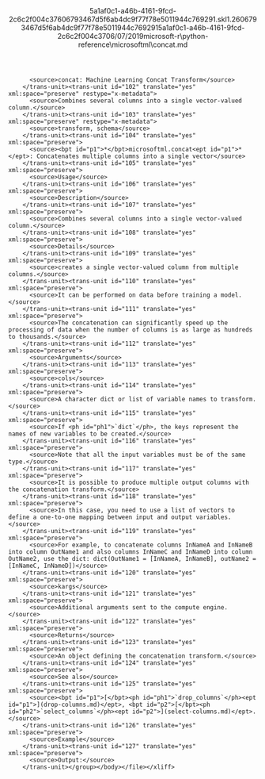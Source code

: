 <?xml version="1.0"?><xliff version="1.2" xmlns="urn:oasis:names:tc:xliff:document:1.2" xmlns:xsi="http://www.w3.org/2001/XMLSchema-instance" xsi:schemaLocation="urn:oasis:names:tc:xliff:document:1.2 xliff-core-1.2-transitional.xsd"><file datatype="xml" original="concat.md" source-language="en-US" target-language="en-US"><header><tool tool-id="mdxliff" tool-name="mdxliff" tool-version="1.0-4e81c41" tool-company="Microsoft" /><xliffext:skl_file_name xmlns:xliffext="urn:microsoft:content:schema:xliffextensions">5a1af0c1-a46b-4161-9fcd-2c6c2f004c37606793467d5f6ab4dc9f77f78e5011944c769291.skl</xliffext:skl_file_name><xliffext:version xmlns:xliffext="urn:microsoft:content:schema:xliffextensions">1.2</xliffext:version><xliffext:ms.openlocfilehash xmlns:xliffext="urn:microsoft:content:schema:xliffextensions">606793467d5f6ab4dc9f77f78e5011944c769291</xliffext:ms.openlocfilehash><xliffext:ms.sourcegitcommit xmlns:xliffext="urn:microsoft:content:schema:xliffextensions">5a1af0c1-a46b-4161-9fcd-2c6c2f004c37</xliffext:ms.sourcegitcommit><xliffext:ms.lasthandoff xmlns:xliffext="urn:microsoft:content:schema:xliffextensions">06/07/2019</xliffext:ms.lasthandoff><xliffext:ms.openlocfilepath xmlns:xliffext="urn:microsoft:content:schema:xliffextensions">microsoft-r\python-reference\microsoftml\concat.md</xliffext:ms.openlocfilepath></header><body><group id="content" extype="content"><trans-unit id="101" translate="yes" xml:space="preserve" restype="x-metadata">
          <source>concat: Machine Learning Concat Transform</source>
        </trans-unit><trans-unit id="102" translate="yes" xml:space="preserve" restype="x-metadata">
          <source>Combines several columns into a single vector-valued column.</source>
        </trans-unit><trans-unit id="103" translate="yes" xml:space="preserve" restype="x-metadata">
          <source>transform, schema</source>
        </trans-unit><trans-unit id="104" translate="yes" xml:space="preserve">
          <source><bpt id="p1">*</bpt>microsoftml.concat<ept id="p1">*</ept>: Concatenates multiple columns into a single vector</source>
        </trans-unit><trans-unit id="105" translate="yes" xml:space="preserve">
          <source>Usage</source>
        </trans-unit><trans-unit id="106" translate="yes" xml:space="preserve">
          <source>Description</source>
        </trans-unit><trans-unit id="107" translate="yes" xml:space="preserve">
          <source>Combines several columns into a single vector-valued column.</source>
        </trans-unit><trans-unit id="108" translate="yes" xml:space="preserve">
          <source>Details</source>
        </trans-unit><trans-unit id="109" translate="yes" xml:space="preserve">
          <source>creates a single vector-valued column from multiple columns.</source>
        </trans-unit><trans-unit id="110" translate="yes" xml:space="preserve">
          <source>It can be performed on data before training a model.</source>
        </trans-unit><trans-unit id="111" translate="yes" xml:space="preserve">
          <source>The concatenation can significantly speed up the processing of data when the number of columns is as large as hundreds to thousands.</source>
        </trans-unit><trans-unit id="112" translate="yes" xml:space="preserve">
          <source>Arguments</source>
        </trans-unit><trans-unit id="113" translate="yes" xml:space="preserve">
          <source>cols</source>
        </trans-unit><trans-unit id="114" translate="yes" xml:space="preserve">
          <source>A character dict or list of variable names to transform.</source>
        </trans-unit><trans-unit id="115" translate="yes" xml:space="preserve">
          <source>If <ph id="ph1">`dict`</ph>, the keys represent the names of new variables to be created.</source>
        </trans-unit><trans-unit id="116" translate="yes" xml:space="preserve">
          <source>Note that all the input variables must be of the same type.</source>
        </trans-unit><trans-unit id="117" translate="yes" xml:space="preserve">
          <source>It is possible to produce multiple output columns with the concatenation transform.</source>
        </trans-unit><trans-unit id="118" translate="yes" xml:space="preserve">
          <source>In this case, you need to use a list of vectors to define a one-to-one mapping between input and output variables.</source>
        </trans-unit><trans-unit id="119" translate="yes" xml:space="preserve">
          <source>For example, to concatenate columns InNameA and InNameB into column OutName1 and also columns InNameC and InNameD into column OutName2, use the dict: dict(OutName1 = [InNameA, InNameB], outName2 = [InNameC, InNameD])</source>
        </trans-unit><trans-unit id="120" translate="yes" xml:space="preserve">
          <source>kargs</source>
        </trans-unit><trans-unit id="121" translate="yes" xml:space="preserve">
          <source>Additional arguments sent to the compute engine.</source>
        </trans-unit><trans-unit id="122" translate="yes" xml:space="preserve">
          <source>Returns</source>
        </trans-unit><trans-unit id="123" translate="yes" xml:space="preserve">
          <source>An object defining the concatenation transform.</source>
        </trans-unit><trans-unit id="124" translate="yes" xml:space="preserve">
          <source>See also</source>
        </trans-unit><trans-unit id="125" translate="yes" xml:space="preserve">
          <source><bpt id="p1">[</bpt><ph id="ph1">`drop_columns`</ph><ept id="p1">](drop-columns.md)</ept>, <bpt id="p2">[</bpt><ph id="ph2">`select_columns`</ph><ept id="p2">](select-columns.md)</ept>.</source>
        </trans-unit><trans-unit id="126" translate="yes" xml:space="preserve">
          <source>Example</source>
        </trans-unit><trans-unit id="127" translate="yes" xml:space="preserve">
          <source>Output:</source>
        </trans-unit></group></body></file></xliff>